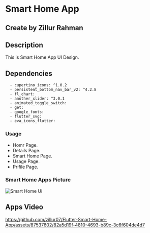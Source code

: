 # Smart Home App

## Create by Zillur Rahman

## Description
This is Smart Home App UI Design.

## Dependencies
      - cupertino_icons: ^1.0.2
      - persistent_bottom_nav_bar_v2: ^4.2.8
      - fl_chart:
      - another_xlider: ^3.0.1
      - animated_toggle_switch:
      - get: 
      - google_fonts:
      - flutter_svg:
      - eva_icons_flutter:

### Usage
  - Homr Page.
  - Details Page.
  - Smart Home Page.
  - Usage Page.
  - Prifile Page.

### Smart Home Apps Picture
![Smart Home Ui](https://github.com/zillur07/Flutter-Smart-Home-App/assets/87537602/fbdc3801-38ad-4c73-a18e-6279d19d8b6b)


## Apps Video 
https://github.com/zillur07/Flutter-Smart-Home-App/assets/87537602/82a5d19f-4810-4693-b89c-3c6f604de4d7
